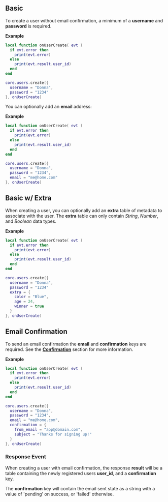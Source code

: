 ## Basic

To create a user without email confirmation, a minimum of a __username__ and __password__ is required.

__Example__

```lua
local function onUserCreate( evt )
  if evt.error then
    print(evt.error)
  else
    print(evt.result.user_id)
  end
end

core.users.create({
  username = "Donna",
  password = "1234"
}, onUserCreate)
```

You can optionally add an __email__ address:

__Example__

```lua
local function onUserCreate( evt )
  if evt.error then
    print(evt.error)
  else
    print(evt.result.user_id)
  end
end

core.users.create({
  username = "Donna",
  password = "1234",
  email = "me@home.com"
}, onUserCreate)
```

## Basic w/ Extra

When creating a user, you can optionally add an __extra__ table of metadata to associate with the user. The __extra__ table can only contain _String_, _Number_, and _Boolean_ data types.

__Example__

```lua
local function onUserCreate( evt )
  if evt.error then
    print(evt.error)
  else
    print(evt.result.user_id)
  end
end

core.users.create({
  username = "Donna",
  password = "1234"
  extra = {
    color = "Blue",
    age = 24,
    winner = true
  }
}, onUserCreate)
```

## Email Confirmation

To send an email confirmation the __email__ and __confirmation__ keys are required. See the __[Confirmation](confirmation/)__ section for more information.

__Example__

```lua
local function onUserCreate( evt )
  if evt.error then
    print(evt.error)
  else
    print(evt.result.user_id)
  end
end

core.users.create({
  username = "Donna",
  password = "1234",
  email = "me@home.com",
  confirmation = {
    from_email = "app@domain.com",
    subject = "Thanks for signing up!"
  }
}, onUserCreate)
```

### Response Event

When creating a user with email confirmation, the response __result__ will be a table containing the newly registered users __user_id__, and a __confirmation__ key.

The __confirmation__ key will contain the email sent state as a string with a value of 'pending' on success, or 'failed' otherwise.